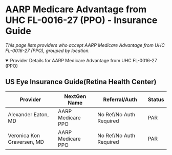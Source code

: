 # AARP Medicare Advantage from UHC FL-0016-27 (PPO) - Insurance Guide

*This page lists providers who accept AARP Medicare Advantage from UHC FL-0016-27 (PPO), grouped by location.*

<details open><summary>Provider Details for AARP Medicare Advantage from UHC FL-0016-27 (PPO)</summary>

## US Eye Insurance Guide(Retina Health Center)

| Provider | NextGen Name | Referral/Auth | Status |
|----------|-------------|--------------|--------|
| Alexander Eaton, MD | AARP Medicare PPO | No Ref/No Auth Required | PAR |
| Veronica Kon Graversen, MD | AARP Medicare PPO | No Ref/No Auth Required | PAR |

</details>

